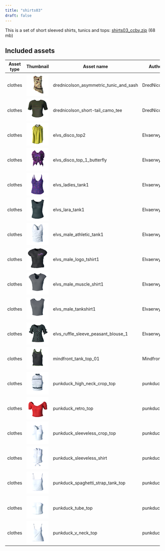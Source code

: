 ```yaml
---
title: "shirts03"
draft: false
---
```


This is a set of short sleeved shirts, tunics and tops: [shirts03_ccby.zip](http://files.makehumancommunity.org/asset_packs/shirts03/shirts03_ccby.zip) (68 mb)


## Included assets

| Asset type | Thumbnail | Asset name | Author | Source | License |
| ---------- | --------- | ---------- | ------ | ------ | ------- |
| clothes | ![drednicolson_asymmetric_tunic_and_sash.png](drednicolson_asymmetric_tunic_and_sash.png) | drednicolson_asymmetric_tunic_and_sash | DredNicolson | [asset repo](http://www.makehumancommunity.org/node/409) | CC-BY |
| clothes | ![drednicolson_short-tail_camo_tee.png](drednicolson_short-tail_camo_tee.png) | drednicolson_short-tail_camo_tee | DredNicolson | [asset repo](http://www.makehumancommunity.org/node/433) | CC-BY |
| clothes | ![elvs_disco_top2.png](elvs_disco_top2.png) | elvs_disco_top2 | Elvaerwyn | [asset repo](http://www.makehumancommunity.org/node/2580) | CC-BY |
| clothes | ![elvs_disco_top_1_butterfly.png](elvs_disco_top_1_butterfly.png) | elvs_disco_top_1_butterfly | Elvaerwyn | [asset repo](http://www.makehumancommunity.org/node/2584) | CC-BY |
| clothes | ![elvs_ladies_tank1.png](elvs_ladies_tank1.png) | elvs_ladies_tank1 | Elvaerwyn | [asset repo](http://www.makehumancommunity.org/node/1447) | CC-BY |
| clothes | ![elvs_lara_tank1.png](elvs_lara_tank1.png) | elvs_lara_tank1 | Elvaerwyn | [asset repo](http://www.makehumancommunity.org/node/2635) | CC-BY |
| clothes | ![elvs_male_athletic_tank1.png](elvs_male_athletic_tank1.png) | elvs_male_athletic_tank1 | Elvaerwyn | [asset repo](http://www.makehumancommunity.org/node/1431) | CC-BY |
| clothes | ![elvs_male_logo_tshirt1.png](elvs_male_logo_tshirt1.png) | elvs_male_logo_tshirt1 | Elvaerwyn | [asset repo](http://www.makehumancommunity.org/node/1661) | CC-BY |
| clothes | ![elvs_male_muscle_shirt1.png](elvs_male_muscle_shirt1.png) | elvs_male_muscle_shirt1 | Elvaerwyn | [asset repo](http://www.makehumancommunity.org/node/1803) | CC-BY |
| clothes | ![elvs_male_tankshirt1.png](elvs_male_tankshirt1.png) | elvs_male_tankshirt1 | Elvaerwyn | [asset repo](http://www.makehumancommunity.org/node/1804) | CC-BY |
| clothes | ![elvs_ruffle_sleeve_peasant_blouse_1.png](elvs_ruffle_sleeve_peasant_blouse_1.png) | elvs_ruffle_sleeve_peasant_blouse_1 | Elvaerwyn | [asset repo](http://www.makehumancommunity.org/node/1256) | CC-BY |
| clothes | ![mindfront_tank_top_01.png](mindfront_tank_top_01.png) | mindfront_tank_top_01 | Mindfront | [asset repo](http://www.makehumancommunity.org/node/341) | CC-BY |
| clothes | ![punkduck_high_neck_crop_top.png](punkduck_high_neck_crop_top.png) | punkduck_high_neck_crop_top | punkduck | [asset repo](http://www.makehumancommunity.org/node/1088) | CC-BY |
| clothes | ![punkduck_retro_top.png](punkduck_retro_top.png) | punkduck_retro_top | punkduck | [asset repo](http://www.makehumancommunity.org/node/781) | CC-BY |
| clothes | ![punkduck_sleeveless_crop_top.png](punkduck_sleeveless_crop_top.png) | punkduck_sleeveless_crop_top | punkduck | [asset repo](http://www.makehumancommunity.org/node/925) | CC-BY |
| clothes | ![punkduck_sleeveless_shirt.png](punkduck_sleeveless_shirt.png) | punkduck_sleeveless_shirt | punkduck | [asset repo](http://www.makehumancommunity.org/node/440) | CC-BY |
| clothes | ![punkduck_spaghetti_strap_tank_top.png](punkduck_spaghetti_strap_tank_top.png) | punkduck_spaghetti_strap_tank_top | punkduck | [asset repo](http://www.makehumancommunity.org/node/459) | CC-BY |
| clothes | ![punkduck_tube_top.png](punkduck_tube_top.png) | punkduck_tube_top | punkduck | [asset repo](http://www.makehumancommunity.org/node/420) | CC-BY |
| clothes | ![punkduck_v_neck_top.png](punkduck_v_neck_top.png) | punkduck_v_neck_top | punkduck | [asset repo](http://www.makehumancommunity.org/node/419) | CC-BY |
